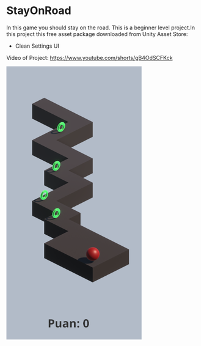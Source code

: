 # StayOnRoad
 In this game you should stay on the road.
This is a beginner level project.In this project this free asset package downloaded from Unity Asset Store:
- Clean Settings UI

Video of Project: https://www.youtube.com/shorts/gB4OdSCFKck

![Alt text](Assets/Capture.PNG)